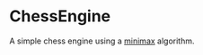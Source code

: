 # ChessEngine
A simple chess engine using a [minimax](https://en.wikipedia.org/wiki/Minimax) algorithm.
